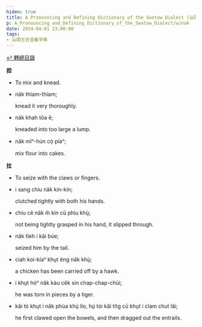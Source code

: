 ```yaml
---
hiden: true
title: A Pronouncing and Defining Dictionary of the Swatow Dialect (汕頭方言音義字典) / nak
p: A_Pronouncing_and_Defining_Dictionary_of_the_Swatow_Dialect/w/nak
date: 2024-04-01 23:00:00
tags: 
- 汕頭方言音義字典
---
```


[↩️ 轉總目錄](/A_Pronouncing_and_Defining_Dictionary_of_the_Swatow_Dialect)


**揑**
- To mix and knead.

- nâk thíam-thíam;

  knead it very thoroughly.

- nâk khah tōa ē;

  kneaded into too large a lump.

- nâk mīⁿ-hún cò̤ píaⁿ;

  mix flour into cakes.

**拉**
- To seize with the claws or fingers.

- i sang chíu nâk kín-kín;

  clutched tightly with both his hands.

- chíu cē nâk m̄ kín cū phìu khṳ̀;

  not being tightly grasped in his hand, it slipped through.

- nâk tîeh i kâi búe;

  seized him by the tail.

- ciah koi-kíaⁿ khṳt ēng nâk khṳ̀;

  a chicken has been carried off by a hawk.

- i khṳt hóⁿ nâk kàu cêk sin chap-chap-chùi;

  he was torn in pieces by a tiger.

- kâi tó khṳt i nâk phùa khṳ̀ lío, hṳ́ tói kâi tn̂g cū khṳt i cîam chut lâi;

  he first clawed open the bowels, and then dragged out the entrails.